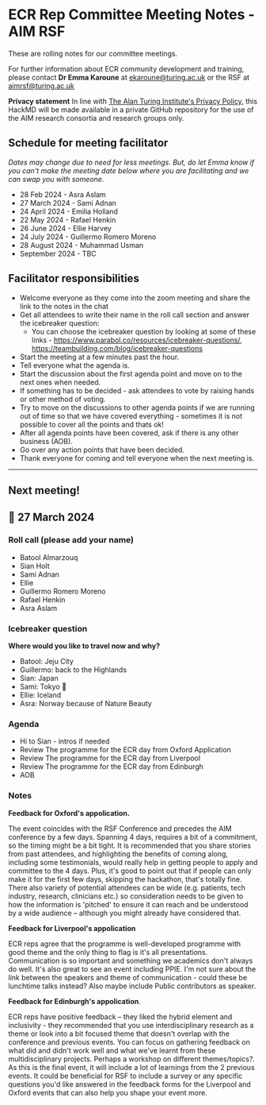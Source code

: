 # ECR Rep Committee Meeting Notes - AIM RSF


These are rolling notes for our committee meetings. 


For further information about ECR community development and training, please contact **Dr Emma Karoune** at ekaroune@turing.ac.uk or the RSF at aimrsf@turing.ac.uk

**Privacy statement**
In line with [The Alan Turing Institute's Privacy Policy](https://www.turing.ac.uk/privacy-policy), this HackMD will be made available in a private GitHub repository for the use of the AIM research consortia and research groups only.

## Schedule for meeting facilitator
*Dates may change due to need for less meetings. But, do let Emma know if you can't make the meeting date below where you are facilitating and we can swap you with someone.*
* 28 Feb 2024 - Asra Aslam
* 27 March 2024 - Sami Adnan 
* 24 April 2024 - Emilia Holland
* 22 May 2024 - Rafael Henkin
* 26 June 2024 - Ellie Harvey
* 24 July 2024 - Guillermo Romero Moreno
* 28 August 2024 - Muhammad Usman
* September 2024 - TBC

## Facilitator responsibilities 
* Welcome everyone as they come into the zoom meeting and share the link to the notes in the chat
* Get all attendees to write their name in the roll call section and answer the icebreaker question: 
    * You can choose the icebreaker question by looking at some of these links - https://www.parabol.co/resources/icebreaker-questions/, https://teambuilding.com/blog/icebreaker-questions
* Start the meeting at a few minutes past the hour. 
* Tell everyone what the agenda is.
* Start the discussion about the first agenda point and move on to the next ones when needed.
* If something has to be decided - ask attendees to vote by raising hands or other method of voting. 
* Try to move on the discussions to other agenda points if we are running out of time so that we have covered everything - sometimes it is not possible to cover all the points and thats ok!
* After all agenda points have been covered, ask if there is any other business (AOB).
* Go over any action points that have been decided.
* Thank everyone for coming and tell everyone when the next meeting is.  

---

## Next meeting!
## :date: 27 March 2024

### Roll call (please add your name)
* Batool Almarzouq
* Sian Holt
* Sami Adnan
* Ellie
* Guillermo Romero Moreno
* Rafael Henkin
* Asra Aslam


### Icebreaker question
**Where would you like to travel now and why?**
* Batool: Jeju City
* Guillermo: back to the Highlands
* Sian: Japan
* Sami: Tokyo 🌸
* Ellie: Iceland
* Asra: Norway because of Nature Beauty

### Agenda
* Hi to Sian - intros if needed
* Review The programme for the  ECR day from Oxford Application 
* Review The programme for the  ECR day from Liverpool
* Review The programme for the  ECR day from Edinburgh
* AOB


### Notes

**Feedback for Oxford's appolication.**

The event coincides with the RSF Conference and precedes the AIM conference by a few days. Spanning 4 days, requires a bit of a commitment, so the timing might be a bit tight. It is recommended that you share stories from past attendees, and highlighting the benefits of coming along, including some testimonials, would really help in getting people to apply and committee to the 4 days. Plus, it's good to point out that if people can only make it for the first few days, skipping the hackathon, that's totally fine. There also variety of potential attendees can be wide (e.g. patients, tech industry, research, clinicians etc.) so consideration needs to be given to how the information is 'pitched' to ensure it can reach and be understood by a wide audience – although you might already have considered that. 


**Feedback for Liverpool's appolication**

ECR reps agree that the programme is well-developed programme with good theme and the only thing to flag is it's all presentations. Communication is so important and something we academics don't always do well. It's also great to see an event including PPIE. I'm not sure about the link between the speakers and theme of communication - could these be lunchtime talks instead? Also maybe include Public contributors as speaker.


**Feedback for Edinburgh's appolication**.

ECR reps have positive feedback – they liked the hybrid element and inclusivity - they recommended that you use interdisciplinary research as a theme or look into a bit focused theme that doesn't overlap with the conference and previous events. You can focus on gathering feedback on what did and didn't work well and what we've learnt from these multidisciplinary projects. Perhaps a workshop on different themes/topics?. As this is the final event, it will include a lot of learnings from the 2 previous events. It could be beneficial for RSF to include a survey or any specific questions you'd like answered in the feedback forms for the Liverpool and Oxford events that can also help you shape your event more.

